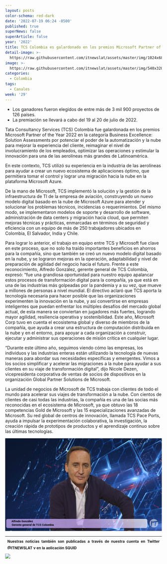 ```yaml
---
layout: posts
color-schema: red-dark
date: '2022-07-19 06:24 -0500'
published: true
superNews: false
superArticle: false
year: '2022'
title: TCS Colombia es galardonado en los premios Microsoft Partner of the Year 2022
detail-image: >-
  https://raw.githubusercontent.com/itnewslat/assets/master/img/1024x680/Alfredo-Gonzalez-g.jpg
image: >-
  https://raw.githubusercontent.com/itnewslat/assets/master/img/540x320/Alfredo-Gonzalez-p.jpg
categories:
  - Colombia
tags:
  - Canales
week: '29'
---
```

- Los ganadores fueron elegidos de entre más de 3 mil 900 proyectos de 126 países.
- La premiación se llevará a cabo del 19 al 20 de julio de 2022.

Tata Consultancy Services (TCS) Colombia fue galardonada en los premios Microsoft Partner of the Year 2022 en la categoría Business Excellence: Solution Assessments por potenciar el poder de la automatización y la nube para mejorar la experiencia del cliente, reimaginar el nivel de involucramiento de los empleados, optimizar las operaciones y estimular la innovación para una de las aerolíneas más grandes de Latinoamérica.

En este contexto, TCS utilizó su experiencia en la industria de las aerolíneas para ayudar a crear un nuevo ecosistema de aplicaciones óptimo, que permitiera tomar el control y lograr una migración hacia la nube en la plataforma Microsoft Azure.

De la mano de Microsoft, TCS implementó la solución y la gestión de la infraestructura de TI de la empresa de aviación, construyendo un nuevo modelo digital basado en la nube de Microsoft Azure para atender y solucionar los problemas técnicos, incidencias o requerimientos. Del mismo modo, se implementaron modelos de soporte y desarrollo de software, administración de data centers y migración hacia cloud, que permiten mejoras técnicas y prácticas, enmarcadas en términos de seguridad y eficiencia con un equipo de más de 250 trabajadores ubicados en Colombia, El Salvador, India y Chile. 

Para lograr lo anterior, el trabajo en equipo entre TCS y Microsoft fue clave en este proceso, que no solo ha traído importantes beneficios en ahorros para la compañía, sino que también se creó un nuevo modelo digital basado en la nube, y se lograron mejoras en la operación, adaptabilidad y nivel de preparación de agilidad del negocio hacia el futuro. 
Frente a este reconocimiento, Alfredo González, gerente general de TCS Colombia, expresó: “fue una grandiosa oportunidad para nuestro equipo apalancar estos procesos de transformación digital para la compañía, ya que está en una de las industrias más golpeadas por la pandemia y a su vez, que mueve a millones de personas a nivel mundial.  El directivo aclaró que TCS aporta la tecnología necesaria para hacer posible que las organizaciones experimenten la innovación en la nube, y así convertirse en empresas inteligentes que puedan enfrentar los múltiples desafíos del mercado global actual, de esta manera se conviertan en jugadores más fuertes, logrando mayor agilidad, resiliencia operativa y sostenibilidad.
Este año, Microsoft Corp tuvo en cuenta el ecosistema global y diverso de miembros de la compañía, que ayuda a crear una estructura de computación distribuida en la nube y en el entorno, para apoyar a cada organización a construir, ejecutar y administrar sus operaciones de misión crítica en cualquier lugar.

“Durante este último año, seguimos viendo cómo las empresas, los individuos y las industrias enteras están utilizando la tecnología de nuevas maneras para abordar sus necesidades específicas y emergentes. Vimos a los socios simplificar y acelerar las migraciones a la nube para ayudar a sus clientes en su viaje de transformación digital”, dijo Nicole Dezen, vicepresidenta corporativa de ventas de socios de dispositivos en la organización Global Partner Solutions de Microsoft.

La unidad de negocios de Microsoft de TCS trabaja con clientes de todo el mundo para acelerar sus viajes de transformación a la nube. Con cientos de clientes de casi todas las industrias, la compañía es una de las socias más reconocidas en el ecosistema de Microsoft, ya que obtuvo las 18 competencias Gold de Microsoft y las 15 especializaciones avanzadas de Microsoft. Su red global de centros de innovación, llamada TCS Pace Ports, ayuda a impulsar la experimentación colaborativa, la investigación, la creación rápida de prototipos de productos y el aprendizaje continuo sobre las últimas tecnologías. 


![](https://raw.githubusercontent.com/itnewslat/assets/master/img/540x320/Alfredo-Gonzalez-p.jpg)

<table style="height: 42px;" width="569">
<tbody>
<tr>
<td style="text-align: justify;"><sub><strong>Nuestras noticias también son publicadas a través de nuestra cuenta en Twitter <a href="https://twitter.com/itnewslat?lang=es">@ITNEWSLAT</a> y en la aplicación <a href="https://squidapp.co/en/">SQUID</a></strong></sub></td>
</tr>
</tbody>
</table>

<img src="https://tracker.metricool.com/c3po.jpg?hash=56f88a41e39ab42c063cc51676587a04"/>
